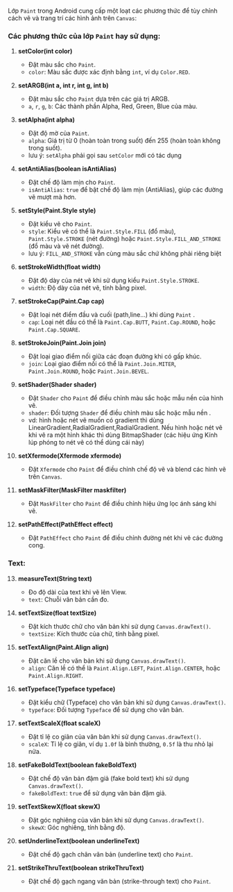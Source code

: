 Lớp `Paint` trong Android cung cấp một loạt các phương thức để tùy chỉnh cách vẽ và trang trí các hình ảnh trên `Canvas`:

### Các phương thức của lớp `Paint` hay sử dụng:

1. **setColor(int color)**
   - Đặt màu sắc cho `Paint`.
   - `color`: Màu sắc được xác định bằng `int`, ví dụ `Color.RED`.

2. **setARGB(int a, int r, int g, int b)**
   - Đặt màu sắc cho `Paint` dựa trên các giá trị ARGB.
   - `a`, `r`, `g`, `b`: Các thành phần Alpha, Red, Green, Blue của màu.

3. **setAlpha(int alpha)**
   - Đặt độ mờ của `Paint`.
   - `alpha`: Giá trị từ 0 (hoàn toàn trong suốt) đến 255 (hoàn toàn không trong suốt).
   - lưu ý: `setAlpha` phải gọi sau `setColor` mới có tác dụng

4. **setAntiAlias(boolean isAntiAlias)**
   - Đặt chế độ làm mịn cho `Paint`.
   - `isAntiAlias`: `true` để bật chế độ làm mịn (AntiAlias), giúp các đường vẽ mượt mà hơn.

5. **setStyle(Paint.Style style)**
   - Đặt kiểu vẽ cho `Paint`.
   - `style`: Kiểu vẽ có thể là `Paint.Style.FILL` (đổ màu), `Paint.Style.STROKE` (nét đường) hoặc `Paint.Style.FILL_AND_STROKE` (đổ màu và vẽ nét đường).
   - lưu ý: `FILL_AND_STROKE` vẫn cùng màu sắc chứ không phải riêng biệt

6. **setStrokeWidth(float width)**
   - Đặt độ dày của nét vẽ khi sử dụng kiểu `Paint.Style.STROKE`.
   - `width`: Độ dày của nét vẽ, tính bằng pixel.

7. **setStrokeCap(Paint.Cap cap)**
   - Đặt loại nét điểm đầu và cuối (path,line...) khi dùng `Paint` .
   - `cap`: Loại nét đầu có thể là `Paint.Cap.BUTT`, `Paint.Cap.ROUND`, hoặc `Paint.Cap.SQUARE`.

8. **setStrokeJoin(Paint.Join join)**
   - Đặt loại giao điểm nối giữa các đoạn đường khi có gấp khúc.
   - `join`: Loại giao điểm nối có thể là `Paint.Join.MITER`, `Paint.Join.ROUND`, hoặc `Paint.Join.BEVEL`.

9. **setShader(Shader shader)**
   - Đặt `Shader` cho `Paint` để điều chỉnh màu sắc hoặc mẫu nền của hình vẽ.
   - `shader`: Đối tượng `Shader` để điều chỉnh màu sắc hoặc mẫu nền .
   - vd: hình hoặc nét vẽ muốn có gradient thì dùng LinearGradient,RadialGradient,RadialGradient. Nếu hình hoặc nét vẽ khi vẽ ra một hình khác thì dùng BitmapShader (các hiệu ứng Kính lúp phóng to nét vẽ có thể dùng cái này) 

10. **setXfermode(Xfermode xfermode)**
    - Đặt `Xfermode` cho `Paint` để điều chỉnh chế độ vẽ và blend các hình vẽ trên `Canvas`.

11. **setMaskFilter(MaskFilter maskfilter)**
    - Đặt `MaskFilter` cho `Paint` để điều chỉnh hiệu ứng lọc ánh sáng khi vẽ.

12. **setPathEffect(PathEffect effect)**
    - Đặt `PathEffect` cho `Paint` để điều chỉnh đường nét khi vẽ các đường cong.
      
### Text:

13. **measureText(String text)**
    - Đo độ dài của text khi vẽ lên View.
    - `text`: Chuỗi văn bản cần đo.    

14. **setTextSize(float textSize)**
    - Đặt kích thước chữ cho văn bản khi sử dụng `Canvas.drawText()`.
    - `textSize`: Kích thước của chữ, tính bằng pixel.

15. **setTextAlign(Paint.Align align)**
    - Đặt căn lề cho văn bản khi sử dụng `Canvas.drawText()`.
    - `align`: Căn lề có thể là `Paint.Align.LEFT`, `Paint.Align.CENTER`, hoặc `Paint.Align.RIGHT`.

16. **setTypeface(Typeface typeface)**
    - Đặt kiểu chữ (Typeface) cho văn bản khi sử dụng `Canvas.drawText()`.
    - `typeface`: Đối tượng `Typeface` để sử dụng cho văn bản.

17. **setTextScaleX(float scaleX)**
    - Đặt tỉ lệ co giãn của văn bản khi sử dụng `Canvas.drawText()`.
    - `scaleX`: Tỉ lệ co giãn, ví dụ `1.0f` là bình thường, `0.5f` là thu nhỏ lại nửa.

18. **setFakeBoldText(boolean fakeBoldText)**
    - Đặt chế độ văn bản đậm giả (fake bold text) khi sử dụng `Canvas.drawText()`.
    - `fakeBoldText`: `true` để sử dụng văn bản đậm giả.

19. **setTextSkewX(float skewX)**
    - Đặt góc nghiêng của văn bản khi sử dụng `Canvas.drawText()`.
    - `skewX`: Góc nghiêng, tính bằng độ.

20. **setUnderlineText(boolean underlineText)**
    - Đặt chế độ gạch chân văn bản (underline text) cho `Paint`.

21. **setStrikeThruText(boolean strikeThruText)**
    - Đặt chế độ gạch ngang văn bản (strike-through text) cho `Paint`.
